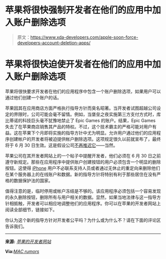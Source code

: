# 苹果将很快强制开发者在他们的应用中加入账户删除选项

> 原文：<https://www.xda-developers.com/apple-soon-force-developers-account-deletion-apps/>

# 苹果将很快迫使开发者在他们的应用中加入账户删除选项

苹果将很快要求开发者在他们的应用程序中包含一个账户删除选项，如果用户可以通过他们创建一个账户的话。

苹果因其在应用商店方面严格执行指导方针而臭名昭著。当开发者试图超越公司设定的界限时，公司可能会毫不留情。例如，当堡垒之夜实施第三方支付方式时，库比蒂诺的科技巨头毫不犹豫地禁止了 Epic Games 的账户。结果，Epic Games 失去了在苹果商店销售其产品的特权。不过，这个技术霸主的严格可能对用户有益。这在苹果下个月即将实施的指导方针中尤为明显。允许用户通过他们的应用程序创建帐户的开发者将被迫提供帐户删除选项。这项规定很久以前就宣布了，最终将于 6 月 30 日生效。这是假设公司[不再推迟它](https://www.xda-developers.com/apple-app-store-account-deletion-option/)——当然。

苹果公司在其开发者网站上的一个帖子中提醒开发者，他们必须在 6 月 30 日之前遵守新规定。那些在应用程序中提供账户创建按钮的用户必须包含一个明显的删除按钮。这使得 [iPhone](https://www.xda-developers.com/best-iphone/) 用户不必联系支持人员或者通过无休止的重定向来删除他们在某个服务器上的在线账户和数据。新的指导方针将特别有利于那些居住在没有严格的数据保护法的国家。

值得注意的是，临时停用或帐户冻结是不够的。该应用程序必须包括一个容易发现的永久删除按钮，删除所有与用户相关的数据。显然，如果当地法律与这一指导方针相抵触，开发者可以相应地调整他们的应用程序。你可以在苹果的开发者网站上阅读全部细节，链接如下。

你认为这个新的指导方针对开发者公平吗？为什么或为什么不？请在下面的评论区告诉我们。

* * *

**来源:** [*苹果的开发者网站*](https://developer.apple.com/news/?id=12m75xbj&1653428842)

**Via:**[*MAC rumors*](https://www.macrumors.com/2022/05/24/apps-account-deletion-requirement-june-30/)